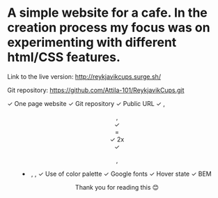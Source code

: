 ﻿# A simple website for a cafe. In the creation process my focus was on experimenting with different html/CSS features. 

Link to the live version: http://reykjavikcups.surge.sh/

Git repository: https://github.com/Attila-101/ReykjavikCups.git

✓ One page website
✓ Git repository
✓ Public URL
✓ <body>, <header>, <footer>
✓ <main> = <div class="hero">
✓ 2x <section>
✓ <p>, <li>, <img>, <a>
✓ Use of color palette
✓ Google fonts
✓ Hover state
✓ BEM

Thank you for reading this 😊
